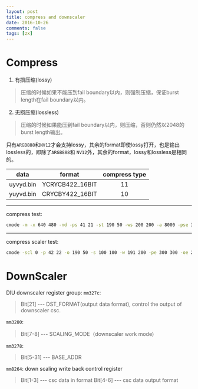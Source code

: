 ```yaml
---
layout: post
title: compress and downscaler
date: 2016-10-26
comments: false
tags: [zx]
---
```


# Compress

1. 有损压缩(lossy)
  > 压缩的时候如果不能压到fail boundary以内，则强制压缩，保证burst length在fail boundary以内。

2. 无损压缩(lossless)
  > 压缩的时候如果能压到fail boundary以内，则压缩，否则仍然以2048的burst length输出。
 
只有`ARGB888`和`NV12`才会支持lossy，其余的format即使lossy打开，也是输出lossless的，即除了`ARGB888`和
`NV12`外，其余的format，lossy和lossless是相同的。

 <!-- more -->

| data          | format          | compress type  |
|:-------------:|:-------------:  |:-----:         |
| uyvyd.bin     | YCRYCB422_16BIT |   11           |
| yuyvd.bin     | CRYCBY422_16BIT |   10           |

----

compress test:
```bash
cmode -m -x 640 480 -nd -ps 41 21 -st 190 50 -ws 200 200 -a 8000 -pse 300 300 -ste 2510 100 -wse 200 150 -ae 8000 -f 2 -fe 2 -cp 2048 -t 2
```
----

compress scaler test:
```bash
cmode -scl 0 -p 42 22 -o 190 50 -s 100 100 -w 191 200 -pe 300 300 -oe 250 100 -se 101 91 -we 200 150 -t 2
```

# DownScaler

DIU downscaler register group:
`mm327c`: 
> Bit[21] --- DST_FORMAT(output data format), control the output of downscaler csc.

`mm3280`:
> Bit[7-8] --- SCALING_MODE（downscaler work mode)

`mm3278`:
> Bit[5-31] --- BASE_ADDR

`mm8264`:  down scaling write back control register
> Bit[1-3] --- csc data in format
> Bit[4-6] --- csc data output format

